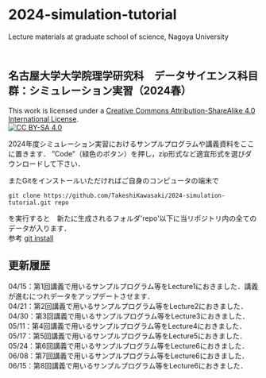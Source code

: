 # 2024-simulation-tutorial
Lecture materials at graduate school of science, Nagoya University

## <br>名古屋大学大学院理学研究科　データサイエンス科目群：シミュレーション実習（2024春）
 
This work is licensed under a
[Creative Commons Attribution-ShareAlike 4.0 International License][cc-by-sa].<br>
[![CC BY-SA 4.0][cc-by-sa-image]][cc-by-sa]

[cc-by-sa]: http://creativecommons.org/licenses/by-sa/4.0/
[cc-by-sa-image]: https://licensebuttons.net/l/by-sa/4.0/88x31.png
[cc-by-sa-shield]: https://img.shields.io/badge/License-CC%20BY--SA%204.0-lightgrey.svg


2024年度シミュレーション実習におけるサンプルプログラムや講義資料をここに置きます．
”Code”（緑色のボタン）を押し，zip形式など適宜形式を選びダウンロードして下さい．

またGitをインストールいただければご自身のコンピュータの端末で
```
git clone https://github.com/TakeshiKawasaki/2024-simulation-tutorial.git repo
```
を実行すると　新たに生成されるフォルダ'repo'以下に当リポジトリ内の全てのデータが入ります．<br>
参考 [git install][1]

[1]:https://git-scm.com/book/ja/v2/%E4%BD%BF%E3%81%84%E5%A7%8B%E3%82%81%E3%82%8B-Git%E3%81%AE%E3%82%A4%E3%83%B3%E3%82%B9%E3%83%88%E3%83%BC%E3%83%AB


## 更新履歴<br>
04/15：第1回講義で用いるサンプルプログラム等をLecture1におきました．講義が進むにつれデータをアップデートさせます．<br>
04/21：第2回講義で用いるサンプルプログラム等をLecture2におきました．<br>
04/30：第3回講義で用いるサンプルプログラム等をLecture3におきました．<br>
05/11：第4回講義で用いるサンプルプログラム等をLecture4におきました．<br>
05/17：第5回講義で用いるサンプルプログラム等をLecture5におきました．<br>
05/24：第6回講義で用いるサンプルプログラム等をLecture6におきました．<br>
06/08：第7回講義で用いるサンプルプログラム等をLecture6におきました．<br>
06/15：第8回講義で用いるサンプルプログラム等をLecture6におきました．<br>
